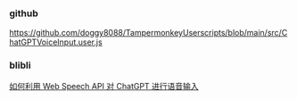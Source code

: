 ### github

https://github.com/doggy8088/TampermonkeyUserscripts/blob/main/src/ChatGPTVoiceInput.user.js

### blibli

[如何利用 Web Speech API 对 ChatGPT 进行语音输入](https://www.bilibili.com/video/BV12P411K7gc/?vd_source=982424e6538c97f30cb02377fc58259a)
